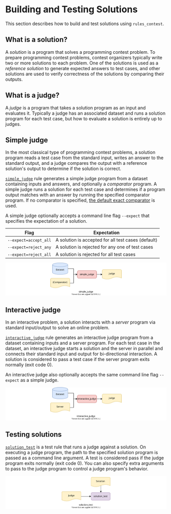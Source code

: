 # Building and Testing Solutions

This section describes how to build and test solutions using `rules_contest`.

## What is a solution?

A *solution* is a program that solves a programming contest problem.
To prepare programming contest problems, contest organizers typically write
two or more solutions to each problem. One of the solutions is used as
a *reference solution* to generate expected answers to test cases, and other
solutions are used to verify correctness of the solutions by comparing their
outputs.

## What is a judge?

A *judge* is a program that takes a solution program as an input and
evaluates it. Typically a judge has an associated dataset and runs a solution
program for each test case, but how to evaluate a solution is entirely up to
judges.

## Simple judge

In the most classical type of programming contest problems, a solution program
reads a test case from the standard input, writes an answer to the standard
output, and a judge compares the output with a reference solution's output to
determine if the solution is correct.

[`simple_judge`] rule generates a simple judge program from a dataset containing
inputs and answers, and optionally a *comparator* program. A simple judge runs
a solution for each test case and determines if a program output matches with
an answer by running the specified comparator program. If no comparator is
specified, [the default exact comparator] is used.

A simple judge optionally accepts a command line flag `--expect` that specifies
the expectation of a solution.

| Flag | Expectation |
| --- | --- |
| `--expect=accept_all` | A solution is accepted for all test cases (default) |
| `--expect=reject_any` | A solution is rejected for any one of test cases |
| `--expect=reject_all` | A solution is rejected for all test cases |

![simple_judge](../images/simple_judge.svg)

[`simple_judge`]: ../reference/rules.html#simple-judge
[the default exact comparator]: ../reference/targets.html#rules-contest-contest-fake-coverage-report-generator

## Interactive judge

In an interactive problem, a solution interacts with a *server* program via
standard input/output to solve an online problem.

[`interactive_judge`] rule generates an interactive judge program from
a dataset containing inputs and a server program. For each test case in the
dataset, an interactive judge starts a solution and the server in parallel and
connects their standard input and output for bi-directional interaction.
A solution is considered to pass a test case if the server program exits
normally (exit code 0).

An interactive judge also optionally accepts the same command line flag
`--expect` as a simple judge.

![interactive_judge](../images/interactive_judge.svg)

[`interactive_judge`]: ../reference/rules.html#interactive-judge

## Testing solutions

[`solution_test`] is a test rule that runs a judge against a solution.
On executing a judge program, the path to the specified solution program is
passed as a command line argument. A test is considered pass if the judge
program exits normally (exit code 0). You can also specify extra arguments to
pass to the judge program to control a judge program's behavior.

![solution_test](../images/solution_test.svg)

[`solution_test`]: ../reference/rules.html#solution-test
